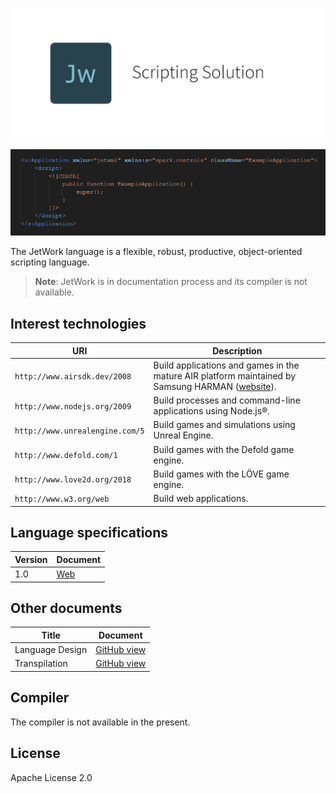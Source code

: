 <p align="center">
  <img src="./assets/logo.png" width="500">
</p>

<p align="center">
  <img src="./snippets/spark-control.png" width="795">
</p>

The JetWork language is a flexible, robust, productive, object-oriented scripting language.

> **Note**: JetWork is in documentation process and its compiler is not available.

## Interest technologies

| URI | Description |
| --- | ----------- |
| `http://www.airsdk.dev/2008` | Build applications and games in the mature AIR platform maintained by Samsung HARMAN ([website](https://airsdk.dev)). |
| `http://www.nodejs.org/2009` | Build processes and command-line applications using Node.js®. |
| `http://www.unrealengine.com/5` | Build games and simulations using Unreal Engine. |
| `http://www.defold.com/1` | Build games with the Defold game engine. |
| `http://www.love2d.org/2018` | Build games with the LÖVE game engine. |
| `http://www.w3.org/web` | Build web applications. |

## Language specifications

| Version | Document |
| ------- | -------- |
| 1.0     | [Web](https://jetwork-lang.github.io/lang/spec/1.0/live) |

## Other documents

| Title | Document |
| ----- | -------- |
| Language Design | [GitHub view](design/design.md) |
| Transpilation | [GitHub view](design/transpilation.md) |

## Compiler

The compiler is not available in the present.

## License

Apache License 2.0